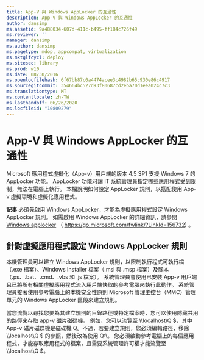 ```yaml
---
title: App-V 與 Windows AppLocker 的互通性
description: App-V 與 Windows AppLocker 的互通性
author: dansimp
ms.assetid: 9a488034-607d-411c-b495-ff184c726f49
ms.reviewer: ''
manager: dansimp
ms.author: dansimp
ms.pagetype: mdop, appcompat, virtualization
ms.mktglfcycl: deploy
ms.sitesec: library
ms.prod: w10
ms.date: 08/30/2016
ms.openlocfilehash: 6f67bb87c0a4474acee3c4982b65c930e86c4917
ms.sourcegitcommit: 354664bc527d93f80687cd2eba70d1eea024c7c3
ms.translationtype: MT
ms.contentlocale: zh-TW
ms.lasthandoff: 06/26/2020
ms.locfileid: "10809279"
---
```

# App-V 與 Windows AppLocker 的互通性


Microsoft 應用程式虛擬化（App-v）用戶端的版本 4.5 SP1 支援 Windows 7 的 AppLocker 功能。 AppLocker 功能可讓 IT 系統管理員指定哪些應用程式受到限制，無法在電腦上執行。 本檔說明如何設定 AppLocker 規則，以搭配使用 App-v 虛擬環境和虛擬化應用程式。

**記事** 必須先啟用 Windows AppLocker，才能為虛擬應用程式設定 Windows AppLocker 規則。 如需啟用 Windows AppLocker 的詳細資訊，請參閱[Windows applocker](https://go.microsoft.com/fwlink/?LinkId=156732) （ https://go.microsoft.com/fwlink/?LinkId=156732) 。

 

## 針對虛擬應用程式設定 Windows AppLocker 規則


本機管理員可以建立 Windows AppLocker 規則，以限制執行程式可執行檔（.exe 檔案）、Windows Installer 檔案（.msi 與 .msp 檔案）及腳本（.ps、.bat、.cmd、.vbs 和 .js 檔案）。 系統管理員會使用已安裝 App-v 用戶端且已將所有相關虛擬應用程式流入用戶端快取的參考電腦來執行此動作。 系統管理員接著使用參考電腦上的本機安全性原則 Microsoft 管理主控台（MMC）管理單元的 Windows AppLocker 區段來建立規則。

當您流覽以尋找您要為其建立規則的目錄路徑或特定檔案時，您可以使用隱藏共用的路徑來存取 app-v 磁片磁碟機。 例如，您可以流覽至 \\\\localhost\\Q $，其中 App-v 磁片磁碟機是磁碟機 Q。不過，若要建立規則，您必須編輯路徑，移除 \\\\localhost\\Q $ 的參照，然後改為使用 Q:\\。 您必須啟動參考電腦上的每個應用程式，才能存取應用程式的檔案，且需要系統管理許可權才能流覽至 \\\\localhost\\Q $。

 

 






